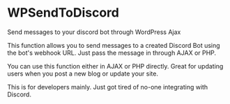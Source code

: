 # WPSendToDiscord
Send messages to your discord bot through WordPress Ajax

This function allows you to send messages to a created Discord Bot using the bot's webhook URL. Just pass the message in through AJAX or PHP.

You can use this function either in AJAX or PHP directly.
Great for updating users when you post a new blog or update your site.

This is for developers mainly. Just got tired of no-one integrating with Discord.